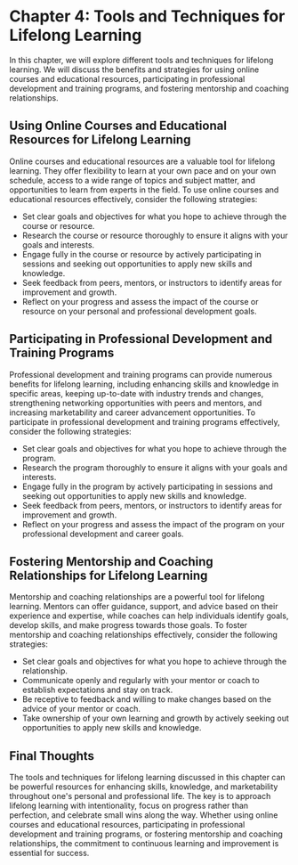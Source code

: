 Chapter 4: Tools and Techniques for Lifelong Learning
=====================================================

In this chapter, we will explore different tools and techniques for lifelong learning. We will discuss the benefits and strategies for using online courses and educational resources, participating in professional development and training programs, and fostering mentorship and coaching relationships.

Using Online Courses and Educational Resources for Lifelong Learning
--------------------------------------------------------------------

Online courses and educational resources are a valuable tool for lifelong learning. They offer flexibility to learn at your own pace and on your own schedule, access to a wide range of topics and subject matter, and opportunities to learn from experts in the field. To use online courses and educational resources effectively, consider the following strategies:

* Set clear goals and objectives for what you hope to achieve through the course or resource.
* Research the course or resource thoroughly to ensure it aligns with your goals and interests.
* Engage fully in the course or resource by actively participating in sessions and seeking out opportunities to apply new skills and knowledge.
* Seek feedback from peers, mentors, or instructors to identify areas for improvement and growth.
* Reflect on your progress and assess the impact of the course or resource on your personal and professional development goals.

Participating in Professional Development and Training Programs
---------------------------------------------------------------

Professional development and training programs can provide numerous benefits for lifelong learning, including enhancing skills and knowledge in specific areas, keeping up-to-date with industry trends and changes, strengthening networking opportunities with peers and mentors, and increasing marketability and career advancement opportunities. To participate in professional development and training programs effectively, consider the following strategies:

* Set clear goals and objectives for what you hope to achieve through the program.
* Research the program thoroughly to ensure it aligns with your goals and interests.
* Engage fully in the program by actively participating in sessions and seeking out opportunities to apply new skills and knowledge.
* Seek feedback from peers, mentors, or instructors to identify areas for improvement and growth.
* Reflect on your progress and assess the impact of the program on your professional development and career goals.

Fostering Mentorship and Coaching Relationships for Lifelong Learning
---------------------------------------------------------------------

Mentorship and coaching relationships are a powerful tool for lifelong learning. Mentors can offer guidance, support, and advice based on their experience and expertise, while coaches can help individuals identify goals, develop skills, and make progress towards those goals. To foster mentorship and coaching relationships effectively, consider the following strategies:

* Set clear goals and objectives for what you hope to achieve through the relationship.
* Communicate openly and regularly with your mentor or coach to establish expectations and stay on track.
* Be receptive to feedback and willing to make changes based on the advice of your mentor or coach.
* Take ownership of your own learning and growth by actively seeking out opportunities to apply new skills and knowledge.

Final Thoughts
--------------

The tools and techniques for lifelong learning discussed in this chapter can be powerful resources for enhancing skills, knowledge, and marketability throughout one's personal and professional life. The key is to approach lifelong learning with intentionality, focus on progress rather than perfection, and celebrate small wins along the way. Whether using online courses and educational resources, participating in professional development and training programs, or fostering mentorship and coaching relationships, the commitment to continuous learning and improvement is essential for success.
